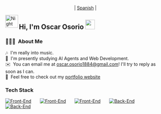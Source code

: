 <p align="center">
  | <a href="https://github.com/OsOsorioP/OsOsorioP/blob/main/README.md" target="_blank">Spanish</a> |
</p>

<img alt="Night Coding" src="./assets/Hand%20Wave.gif" width='40' align="left"/><h2>Hi, I'm Oscar Osorio <img src="https://raw.githubusercontent.com/MartinHeinz/MartinHeinz/master/wave.gif" width="30px"></h2>

### 👨🏻‍💻 &nbsp;About Me
🎶 &nbsp;I'm really into music.\
🤖 &nbsp;I'm presently studying AI Agents and Web Development.\
✉️ &nbsp;You can email me at oscar.osorio1884@gmail.com! I'll try to reply as soon as I can.\
📄 &nbsp;Feel free to check out my <a href="https://oscarosorio-dev.vercel.app" target="_blank">portfolio website</a>
<br/>

### Tech Stack
 
[![Front-End](https://skillicons.dev/icons?i=js,ts,py,java)](https://skillicons.dev) &nbsp;&nbsp;&nbsp;&nbsp;&nbsp; 
[![Front-End](https://skillicons.dev/icons?i=react,nextjs)](https://skillicons.dev) &nbsp;&nbsp;&nbsp;&nbsp;&nbsp; 
[![Front-End](https://skillicons.dev/icons?i=tailwind,scss,bootstrap)](https://skillicons.dev) &nbsp;&nbsp;&nbsp;&nbsp;&nbsp; 
[![Back-End](https://skillicons.dev/icons?i=mongodb,postgres)](https://skillicons.dev) &nbsp;&nbsp;&nbsp;&nbsp;&nbsp; 
[![Back-End](https://skillicons.dev/icons?i=nodejs,express,django,nestjs)](https://skillicons.dev) &nbsp;&nbsp;&nbsp;&nbsp;&nbsp; 
